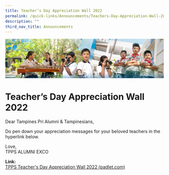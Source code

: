 ```yaml
---
title: Teacher’s Day Appreciation Wall 2022
permalink: /quick-links/Announcements/Teachers-Day-Appreciation-Wall-2022/
description: ""
third_nav_title: Announcements
---
```

![](/images/AboutUs.jpg)

Teacher’s Day Appreciation Wall 2022
====================================

Dear Tampines Pri Alumni & Tampinesians,   

Do pen down your appreciation messages for your beloved teachers in the hyperlink below.   
  
Love,   
TPPS ALUMNI EXCO  
  
<b>Link:</b>  
[TPPS Teacher's Day Appreciation Wall 2022 (padlet.com)](https://padlet.com/tpps_alumni/tpps2022)